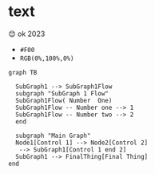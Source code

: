 # text
😊 ok 2023
- `#F00`
- `RGB(0%,100%,0%)`

```mermaid
graph TB

  SubGraph1 --> SubGraph1Flow
  subgraph "SubGraph 1 Flow"
  SubGraph1Flow( Number  One)
  SubGraph1Flow -- Number one --> 1
  SubGraph1Flow -- Number two --> 2
  end

  subgraph "Main Graph"
  Node1[Control 1] --> Node2[Control 2]
   --> SubGraph1[Control 1 end 2]
  SubGraph1 --> FinalThing[Final Thing]
end


```
